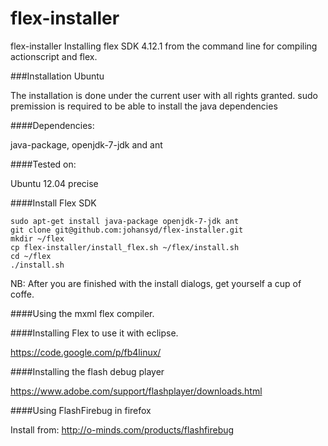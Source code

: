 flex-installer
==============

flex-installer Installing flex SDK 4.12.1 from the command line for compiling actionscript and flex.

###Installation Ubuntu

The installation is done under the current user with all rights granted. sudo premission is required to be able to install the java dependencies

####Dependencies:

java-package, openjdk-7-jdk and ant

####Tested on:

Ubuntu 12.04 precise

####Install Flex SDK

    sudo apt-get install java-package openjdk-7-jdk ant
    git clone git@github.com:johansyd/flex-installer.git
    mkdir ~/flex
    cp flex-installer/install_flex.sh ~/flex/install.sh
    cd ~/flex
    ./install.sh

NB: After you are finished with the install dialogs, get yourself a cup of coffe.

####Using the mxml flex compiler.

####Installing Flex to use it with eclipse.

https://code.google.com/p/fb4linux/

####Installing the flash debug player

https://www.adobe.com/support/flashplayer/downloads.html

####Using FlashFirebug in firefox

Install from: http://o-minds.com/products/flashfirebug
